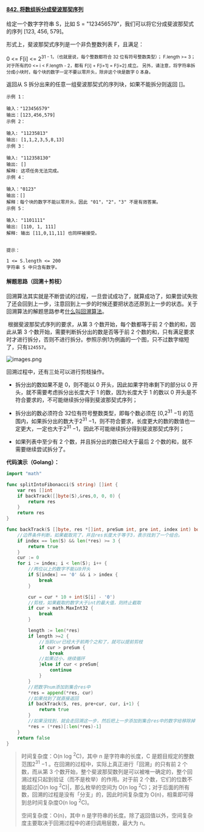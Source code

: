 #### [842. 将数组拆分成斐波那契序列](https://leetcode-cn.com/problems/split-array-into-fibonacci-sequence/)

给定一个数字字符串 S，比如 S = "123456579"，我们可以将它分成斐波那契式的序列 [123, 456, 579]。

形式上，斐波那契式序列是一个非负整数列表 F，且满足：

0 <= F[i] <= 2<sup>31 - 1，（也就是说，每个整数都符合 32 位有符号整数类型）；
F.length >= 3；
对于所有的0 <= i < F.length - 2，都有 F[i] + F[i+1] = F[i+2] 成立。
另外，请注意，将字符串拆分成小块时，每个块的数字一定不要以零开头，除非这个块是数字 0 本身。

返回从 S 拆分出来的任意一组斐波那契式的序列块，如果不能拆分则返回 []。

```
示例 1：

输入："123456579"
输出：[123,456,579]
示例 2：

输入: "11235813"
输出: [1,1,2,3,5,8,13]
示例 3：

输入: "112358130"
输出: []
解释: 这项任务无法完成。
示例 4：

输入："0123"
输出：[]
解释：每个块的数字不能以零开头，因此 "01"，"2"，"3" 不是有效答案。
示例 5：

输入: "1101111"
输出: [110, 1, 111]
解释: 输出 [11,0,11,11] 也同样被接受。


提示：

1 <= S.length <= 200
字符串 S 中只含有数字。
```

#### 解题思路（回溯＋剪枝）

​	回溯算法其实就是不断尝试的过程，一旦尝试成功了，就算成功了，如果尝试失败了还会回到上一步，注意回到上一步的时候还要把状态还原到上一步的状态。关于回溯算法的解题思路参考[什么叫回溯算法](https://mp.weixin.qq.com/s?__biz=MzU0ODMyNDk0Mw==&mid=2247488558&idx=1&sn=bb600c06c773960b3f4536c4c6c8d948&chksm=fb41870ecc360e18db1ca13783050d1a2efb19579407587baeea9b258a92e4c90c7ad12cbc1a&token=1584592952&lang=zh_CN#rd)。

​	根据斐波那契式序列的要求，从第 3 个数开始，每个数都等于前 2 个数的和，因此从第 3 个数开始，需要判断拆分出的数是否等于前 2 个数的和，只有满足要求时才进行拆分，否则不进行拆分。参照示例1为例画的一个图，只不过数字缩短了，只有`124557`。

![images.png](images/1607416979-Gqmezs-images.png)

回溯过程中，还有三处可以进行剪枝操作。

- 拆分出的数如果不是 0，则不能以 0 开头，因此如果字符串剩下的部分以 0 开头，就不需要考虑拆分出长度大于 1 的数，因为长度大于 1 的数以 0 开头是不符合要求的，不可能继续拆分得到斐波那契式序列；

- 拆分出的数必须符合 32位有符号整数类型，即每个数必须在 [0,2<sup>31</sup> −1] 的范围内，如果拆分出的数大于2<sup>31</sup> −1，则不符合要求，长度更大的数的数值也一定更大，一定也大于2<sup>31</sup> −1，因此不可能继续拆分得到斐波那契式序列；
- 如果列表中至少有 2 个数，并且拆分出的数已经大于最后 2 个数的和，就不需要继续尝试拆分了。

**代码演示（Golang）：**

```go
import "math"

func splitIntoFibonacci(S string) []int {
	var res []int
	if backTrack([]byte(S),&res,0, 0, 0) {
        return res
    }
	return res
}

func backTrack(S []byte, res *[]int, preSum int, pre int, index int) bool {
	//边界条件判断，如果截取完了，并且res长度大于等于3，表示找到了一个组合。
	if index == len(S) && len(*res) >= 3 {
		return true
	}
	cur := 0
	for i := index; i < len(S); i++ {
		//两位以上的数字不能以0开头
		if S[index] == '0' && i > index {
			break
		}

		cur = cur * 10 + int(S[i] - '0')
		//剪枝，如果截取的数字大于int的最大值，则终止截取
		if cur > math.MaxInt32 { 
			break
		}

		length := len(*res)
		if length >=2 {
			//当前cur已经大于前两个之和了，就可以提前剪枝
			if cur > preSum {
				break
            //如果过小，继续循环
			}else if cur < preSum{
			    continue
		    }
		}
		//把数字num添加到集合res中
		*res = append(*res, cur)
		//如果找到了就直接返回
		if backTrack(S, res, pre+cur, cur, i+1) {
			return true
		}
		//如果没找到，就会走回溯这一步，然后把上一步添加到集合res中的数字给移除掉
		*res = (*res)[:len(*res)-1]
	}
	return false
}
```

> 时间复杂度：O(n log <sup>2</sup>C)，其中 n 是字符串的长度，C 是题目规定的整数范围2<sup>31</sup> −1 。在回溯的过程中，实际上真正进行「回溯」的只有前 2 个数，而从第 3 个数开始，整个斐波那契数列是可以被唯一确定的，整个回溯过程只起到验证（而不是枚举）的作用。对于前 2 个数，它们的位数不能超过|O(n log <sup>2</sup>C)|，那么枚举的空间为 O(n log <sup>2</sup>C)；对于后面的所有数，回溯的过程是没有「分支」的，因此时间复杂度为 O(n)，相乘即可得到总时间复杂度O(n log <sup>2</sup>C)。
>
> 空间复杂度：O(n)，其中 n 是字符串的长度。除了返回值以外，空间复杂度主要取决于回溯过程中的递归调用层数，最大为 n。
>